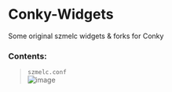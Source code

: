 # Conky-Widgets
Some original szmelc widgets &amp; forks for Conky

### Contents:
> `szmelc.conf` \
![image](https://github.com/user-attachments/assets/dfaf16e7-76d0-4a5d-a95f-836f0de86114)
